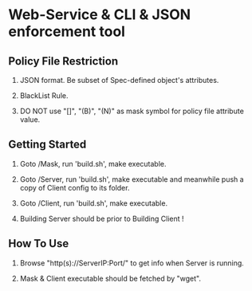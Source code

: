 # Web-Service & CLI & JSON enforcement tool

## Policy File Restriction

1. JSON format. Be subset of Spec-defined object's attributes.

2. BlackList Rule.

3. DO NOT use "[]", "(B)", "(N)" as mask symbol for policy file attribute value.

## Getting Started

1. Goto /Mask, run 'build.sh', make executable.

2. Goto /Server, run 'build.sh', make executable and meanwhile push a copy of Client config to its folder.

3. Goto /Client, run 'build.sh', make executable.

4. Building Server should be prior to Building Client ! 

## How To Use

1. Browse "http(s)://ServerIP:Port/" to get info when Server is running. 

2. Mask & Client executable should be fetched by "wget".
